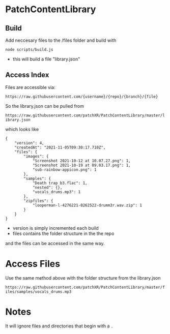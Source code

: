 # PatchContentLibrary

## Build 

Add neccesary files to the /files folder and build with

`node scripts/build.js`

- this will build a file "library.json"

## Access Index

Files are accessible via: 

`https://raw.githubusercontent.com/{username}/{repo}/{branch}/{file}`


So the library.json can be pulled from 

`https://raw.githubusercontent.com/patchXR/PatchContentLibrary/master/library.json`

which looks like 

```
{
    "version": 4,
    "createdAt": "2021-11-05T09:30:17.710Z",
    "files": {
        "images": {
            "Screenshot 2021-10-12 at 10.07.27.png": 1,
            "Screenshot 2021-10-19 at 09.03.17.png": 1,
            "sub-rainbow-appicon.png": 1
        },
        "samples": {
            "Death trap b3.flac": 1,
            "nested": {},
            "vocals_drums.mp3": 1
        },
        "zipfiles": {
            "looperman-l-4276221-0262522-drumm3r.wav.zip": 1
        }
    }
}
``` 

* version is simply incremented each build
* files contains the folder structure in the the repo 

and the files can be accessed in the same way.

# Access Files

Use the same method above with the folder structure from the library.json

`https://raw.githubusercontent.com/patchXR/PatchContentLibrary/master/files/samples/vocals_drums.mp3`




# Notes

It will ignore files and directories that begin with a `.`
